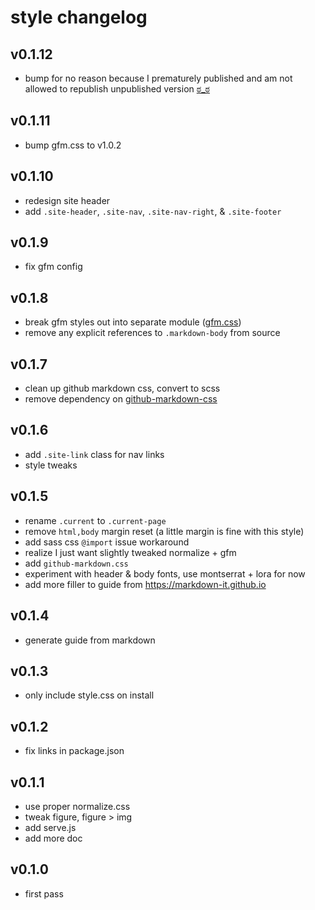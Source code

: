# style changelog

## v0.1.12
* bump for no reason because I prematurely published and am not allowed to republish unpublished version [ಠ_ಠ](https://github.com/npm/npm-registry-couchapp/issues/148)

## v0.1.11
* bump gfm.css to v1.0.2

## v0.1.10
* redesign site header
* add `.site-header`, `.site-nav`, `.site-nav-right`, & `.site-footer`

## v0.1.9
* fix gfm config

## v0.1.8
* break gfm styles out into separate module ([gfm.css](https://github.com/ngoldman/gfm.css))
* remove any explicit references to `.markdown-body` from source

## v0.1.7
* clean up github markdown css, convert to scss
* remove dependency on [github-markdown-css](https://github.com/sindresorhus/github-markdown-css)

## v0.1.6
* add `.site-link` class for nav links
* style tweaks

## v0.1.5
* rename `.current` to `.current-page`
* remove `html,body` margin reset (a little margin is fine with this style)
* add sass css `@import` issue workaround
* realize I just want slightly tweaked normalize + gfm
* add `github-markdown.css`
* experiment with header & body fonts, use montserrat + lora for now
* add more filler to guide from https://markdown-it.github.io

## v0.1.4
* generate guide from markdown

## v0.1.3
* only include style.css on install

## v0.1.2
* fix links in package.json

## v0.1.1
* use proper normalize.css
* tweak figure, figure > img
* add serve.js
* add more doc

## v0.1.0
* first pass
